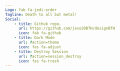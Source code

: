 ```yaml
---
Logo: fab fa-jedi-order
Tagline: Death to all but metal!
Social:
    - title: Github repo.
      url: https://github.com/jeso20BTH/designBTH
      icon: fab fa-github
    - title: Dark Mode
      url: ?action=theme
      icon: fas fa-adjust
    - title: Destroy Session
      url: ?action=session_destroy
      icon: fas fa-trash
---
```

